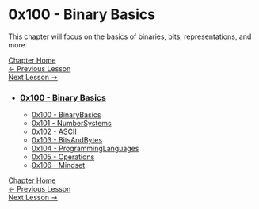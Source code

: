 # 0x100 - Binary Basics

This chapter will focus on the basics of binaries, bits, representations, and more.

[Chapter Home](0x100-BinaryBasics.md)  
[<- Previous Lesson](../0x000-IntroductionAndSetup/0x002-Setup.md)  
[Next Lesson ->](0x101-NumberSystems.md)

* ### [0x100 - Binary Basics](0x100-BinaryBasics)
    * [0x100 - BinaryBasics](0x100-BinaryBasics.md)
    * [0x101 - NumberSystems](0x101-NumberSystems.md)
    * [0x102 - ASCII](0x102-ASCII.md)
    * [0x103 - BitsAndBytes](0x103-BitsAndBytes.md)
    * [0x104 - ProgrammingLanguages](0x104-ProgrammingLanguages.md)
    * [0x105 - Operations](0x105-Operations.md)
    * [0x106 - Mindset](0x106-Mindset.md)

[Chapter Home](0x100-BinaryBasics.md)  
[<- Previous Lesson](../0x000-IntroductionAndSetup/0x002-Setup.md)  
[Next Lesson ->](0x101-NumberSystems.md)